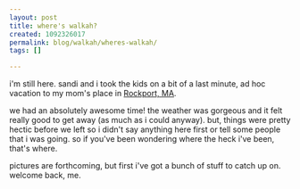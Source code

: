 ```yaml
---
layout: post
title: where's walkah?
created: 1092326017
permalink: blog/walkah/wheres-walkah/
tags: []

---
```

i'm still here. sandi and i took the kids on a bit of a last minute, ad hoc vacation to my mom's place in <a href="http://www.rockportusa.com/">Rockport, MA</a>.

we had an absolutely awesome time! the weather was gorgeous and it felt really good to get away (as much as i could anyway). but, things were pretty hectic before we left so i didn't say anything here first or tell some people that i was going. so if you've been wondering where the heck i've been, that's where.

pictures are forthcoming, but first i've got a bunch of stuff to catch up on. welcome back, me.  
